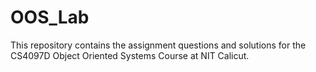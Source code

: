 # OOS_Lab
This repository contains the assignment questions and solutions for the CS4097D Object Oriented Systems Course at NIT Calicut.
